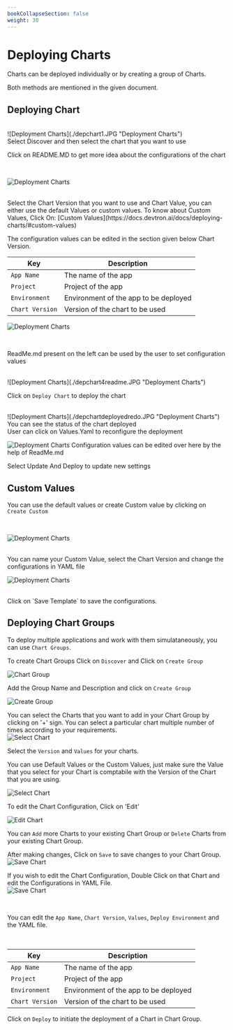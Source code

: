```yaml
---
bookCollapseSection: false
weight: 30
---
```

# Deploying Charts

Charts can be deployed individually or by creating a group of Charts.

Both methods are mentioned in the given document.


## Deploying Chart

<br>
![Deployment Charts](./depchart1.JPG "Deployment Charts")
<br>
Select Discover and then select the chart that you want to use

<br>

Click on README.MD to get more idea about the configurations of the chart

<br>

![Deployment Charts](./custom.jpg "Deployment Charts")

<br>
Select the Chart Version that you want to use and Chart Value, you can either use the default Values or custom values.
To know about Custom Values, Click On: [Custom Values](https://docs.devtron.ai/docs/deploying-charts/#custom-values)



<br>



The configuration values can be edited in the section given below Chart Version.

Key | Description
----|----
`App Name` | The name of the app
`Project` | Project of the app
`Environment` |Environment of the app to be deployed
`Chart Version` | Version of the chart to be used


![Deployment Charts](./depchart4config.JPG "Deployment Charts")

<br>

ReadMe.md present on the left can be used by the user to set configuration values


<br>
![Deployment Charts](./depchart4readme.JPG "Deployment Charts")
<br>

Click on `Deploy Chart` to deploy the chart

<br>
![Deployment Charts](./depchartdeployedredo.JPG "Deployment Charts")
You can see the status of the chart deployed
<br>
User can click on Values.Yaml to reconfigure the deployment



![Deployment Charts](./depchartreconfig.JPG "Deployment Charts")
Configuration values can be edited over here by the help of ReadMe.md

Select Update And Deploy to update new settings

##  Custom Values

You can use the default values or create Custom value by clicking on ` Create Custom`

<br>

![Deployment Charts](./custom.jpg "Deployment Charts")

<br>
You can name your Custom Value, select the Chart Version and change the configurations in YAML file 

<br>

![Deployment Charts](./custom_val.jpg "Deployment Charts")

<br>
Click on `Save Template` to save the configurations.



## Deploying Chart Groups 

To deploy multiple applications and work with them simulataneously, you can use `Chart Groups`.

To create Chart Groups 
Click on  `Discover` and Click on `Create Group`

![Chart Group](./screen2.jpg  "Chart Groups")

Add the Group Name and Description and click on `Create Group`
<br>

![Create Group](./create_group.jpg  "Create Groups")
<br>

You can select the Charts that you want to add in your Chart Group by clicking on '+' sign. 
You can select a particular chart multiple number of times according to your requirements.
<br>
![Select Chart ](./select_charts.jpg  "Select Charts")

Select the `Version` and `Values` for your charts.

You can use Default Values or the Custom Values, just make sure the Value that you select for your Chart is comptabile with the Version of the Chart that you are using.

![Select Chart ](./select_charts2.jpg  "Select Charts")


To edit the Chart Configuration, Click on 'Edit'
<br>

![Edit Chart ](./edit_group.jpg  "Edit Charts")
<br>

You can `Add` more Charts to your existing Chart Group or `Delete` Charts from your existing Chart Group. 

After making changes, Click on `Save` to save changes to your Chart Group. 
<br>
![Save Chart ](./edit_group2.jpg  "Save Charts")
<br>

If you wish to edit the Chart Configuration, Double Click on that Chart and edit the Configurations in YAML File.
<br>
![Save Chart ](./edit_chart1.jpg  "Save Charts")

<br>

You can edit the `App Name`, `Chart Version`, `Values`, `Deploy Environment` and the YAML file.

<br>

Key | Description
----|----
`App Name` | The name of the app
`Project` | Project of the app
`Environment` |Environment of the app to be deployed
`Chart Version` | Version of the chart to be used



Click on `Deploy` to initiate the deployment of a Chart in Chart Group.